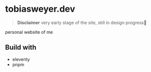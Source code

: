 # tobiasweyer.dev

> **Disclaimer** very early stage of the site, still in design progress🥳

personal website of me

## Build with
* eleventy
* pnpm